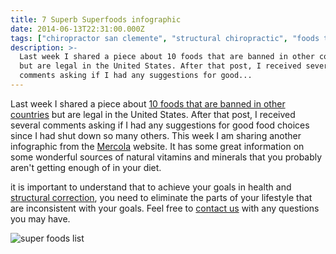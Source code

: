 ```yaml
---
title: 7 Superb Superfoods infographic
date: 2014-06-13T22:31:00.000Z
tags: ["chiropractor san clemente", "structural chiropractic", "foods to add to diet", "superfoods", "acai", "kale", "good food", "healthy", "San Clemente Chiropractic", "chiropractor 92672"]
description: >-
  Last week I shared a piece about 10 foods that are banned in other countries
  but are legal in the United States. After that post, I received several
  comments asking if I had any suggestions for good...
---
```

Last week I shared a piece about [10 foods that are banned in other countries](10-banned-food-items-americans-should-stop-eating.html "banned foods") but are legal in the United States. After that post, I received several comments asking if I had any suggestions for good food choices since I had shut down so many others. This week I am sharing another infographic from the [Mercola](http://www.mercola.com/infographics/superfoods.htm "mercola") website. It has some great information on some wonderful sources of natural vitamins and minerals that you probably aren't getting enough of in your diet.

it is important to understand that to achieve your goals in health and [structural correction](../why-structural-chiropractic.html "structural correction"), you need to eliminate the parts of your lifestyle that are inconsistent with your goals. Feel free to [contact us](../ask-doctor.html "contact us") with any questions you may have.

![super foods list](img/superfoods.jpg "super foods list")
